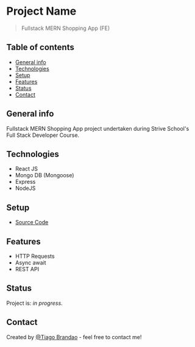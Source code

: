 # Project Name

> Fullstack MERN Shopping App (FE)

## Table of contents

- [General info](#general-info)
- [Technologies](#technologies)
- [Setup](#setup)
- [Features](#features)
- [Status](#status)
- [Contact](#contact)

## General info

Fullstack MERN Shopping App project undertaken during Strive School's Full Stack Developer Course.

## Technologies

- React JS
- Mongo DB (Mongoose)
- Express
- NodeJS

## Setup

- [Source Code](https://github.com/brandaspt/M6-AMAZON-FE/)

## Features

- HTTP Requests
- Async await
- REST API

## Status

Project is: _in progress_.

## Contact

Created by [@Tiago Brandao](https://www.imtiago.world/) - feel free to contact me!
